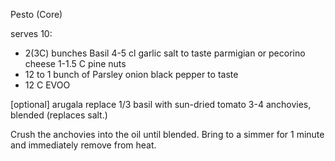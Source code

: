 Pesto (Core)

serves 10:
- 2(3C) bunches Basil
4-5 cl garlic
salt to taste
parmigian or pecorino cheese
1-1.5 C pine nuts
- 12 to 1 bunch of Parsley
onion
black pepper to taste
- 12 C EVOO

[optional]
arugala
replace 1/3 basil with sun-dried tomato
3-4 anchovies, blended (replaces salt.)

Crush the anchovies into the oil until blended. Bring to a simmer for 1 minute and immediately remove from heat.
